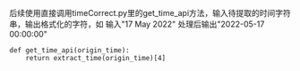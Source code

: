 后续使用直接调用timeCorrect.py里的get_time_api方法，输入待提取的时间字符串，输出格式化的字符，如
输入"17 May 2022" 处理后输出"2022-05-17 00:00:00"


```
def get_time_api(origin_time):
    return extract_time(origin_time)[4]
```